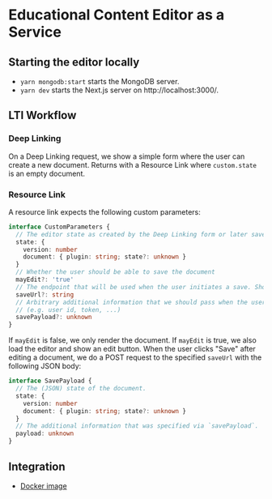 # Educational Content Editor as a Service

## Starting the editor locally

- `yarn mongodb:start` starts the MongoDB server.
- `yarn dev` starts the Next.js server on http://localhost:3000/.

## LTI Workflow

### Deep Linking

On a Deep Linking request, we show a simple form where the user can create a new
document. Returns with a Resource Link where `custom.state` is an empty
document.

### Resource Link

A resource link expects the following custom parameters:

```ts
interface CustomParameters {
  // The editor state as created by the Deep Linking form or later save requests.
  state: {
    version: number
    document: { plugin: string; state?: unknown }
  }
  // Whether the user should be able to save the document
  mayEdit?: 'true'
  // The endpoint that will be used when the user initiates a save. Should be set when mayEdit is true.
  saveUrl?: string
  // Arbitrary additional information that we should pass when the user iniates a save.
  // (e.g. user id, token, ...)
  savePayload?: unknown
}
```

If `mayEdit` is false, we only render the document. If `mayEdit` is true, we
also load the editor and show an edit button. When the user clicks "Save" after
editing a document, we do a POST request to the specified `saveUrl` with the
following JSON body:

```ts
interface SavePayload {
  // The (JSON) state of the document.
  state: {
    version: number
    document: { plugin: string; state?: unknown }
  }
  // The additional information that was specified via `savePayload`.
  payload: unknown
}
```

## Integration

- [Docker image](https://github.com/serlo/ece-as-a-service/pkgs/container/ece-as-a-service)
